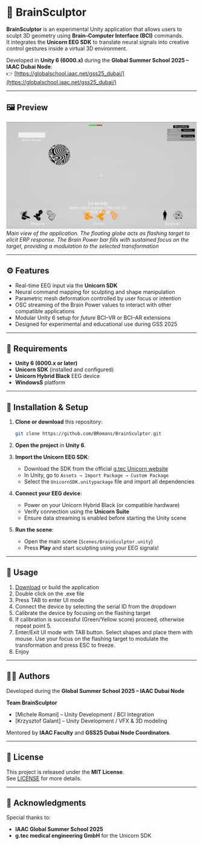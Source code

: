 # 🧠 BrainSculptor

**BrainSculptor** is an experimental Unity application that allows users to sculpt 3D geometry using **Brain–Computer Interface (BCI)** commands.  
It integrates the **Unicorn EEG SDK** to translate neural signals into creative control gestures inside a virtual 3D environment.

Developed in **Unity 6 (6000.x)** during the **Global Summer School 2025 – IAAC Dubai Node**:  
👉 [https://globalschool.iaac.net/gss25_dubai/](https://globalschool.iaac.net/gss25_dubai/)

---

## 🖼️ Preview

![BrainSculptor Preview](docs/preview.png)  
*Main view of the application. The floating globe acts as flashing target to elicit ERP response. The Brain Power bar fills with sustained focus on the target, providing a modulation to the selected transformation*

---

## ⚙️ Features

- Real-time EEG input via the **Unicorn SDK**
- Neural command mapping for sculpting and shape manipulation
- Parametric mesh deformation controlled by user focus or intention
- OSC streaming of the Brain Power values to interact with other compatible applications
- Modular Unity 6 setup for *future* BCI–VR or BCI–AR extensions 
- Designed for experimental and educational use during GSS 2025

---

## 🧩 Requirements

- **Unity 6 (6000.x or later)**  
- **Unicorn SDK** (installed and configured)  
- **Unicorn Hybrid Black** EEG device  
- **WindowsS** platform  

---

## 🚀 Installation & Setup

1. **Clone or download** this repository:
   ```bash
   git clone https://github.com/BRomans/BrainSculptor.git
   ```

2. **Open the project** in **Unity 6**.

3. **Import the Unicorn EEG SDK**:
   - Download the SDK from the official [g.tec Unicorn website](https://www.unicorn-bi.com/)
   - In Unity, go to `Assets → Import Package → Custom Package`
   - Select the `UnicornSDK.unitypackage` file and import all dependencies

4. **Connect your EEG device**:
   - Power on your Unicorn Hybrid Black (or compatible hardware)
   - Verify connection using the **Unicorn Suite**
   - Ensure data streaming is enabled before starting the Unity scene

5. **Run the scene**:
   - Open the main scene (`Scenes/BrainSculptor.unity`)
   - Press **Play** and start sculpting using your EEG signals!

---

## 🧠 Usage

1. [Download](https://github.com/BRomans/GSS_BrainSculptor/releases) or build the application
2. Double click on the .exe file
3. Press TAB to enter UI mode
4. Connect the device by selecting the serial ID from the dropdown
5. Calibrate the device by focusing on the flashing target
6. If calibration is successful (Green/Yellow score) proceed, otherwise repeat point 5.
7. Enter/Exit UI mode with TAB button. Select shapes and place them with mouse. Use your focus on the flashing target to modulate the transformation and press ESC to freeze.
8. Enjoy

---

## 🧑‍💻 Authors

Developed during the **Global Summer School 2025 – IAAC Dubai Node**

**Team BrainSculptor**  
- [Michele Romani] – Unity Development / BCI Integration  
- [Krzysztof Galant] – Unity Development / VFX & 3D modeling  

Mentored by **IAAC Faculty** and **GSS25 Dubai Node Coordinators**.

---

## 📄 License

This project is released under the **MIT License**.  
See [LICENSE](LICENSE) for more details.

---

## 🙌 Acknowledgments

Special thanks to:
- **IAAC Global Summer School 2025**
- **g.tec medical engineering GmbH** for the Unicorn SDK

